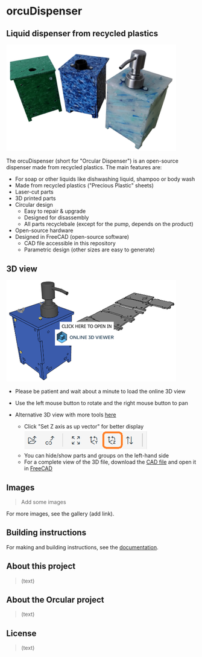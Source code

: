# orcuDispenser

## Liquid dispenser from recycled plastics

<img width="450" src="Documentation/images/readme/dispenser_collection_3-min.png">

The orcuDispenser (short for "Orcular Dispenser") is an open-source dispenser made from recycled plastics. The main features are:
- For soap or other liquids like dishwashing liquid, shampoo or body wash
- Made from recycled plastics ("Precious Plastic" sheets)
- Laser-cut parts
- 3D printed parts
- Circular design
  - Easy to repair & upgrade
  - Designed for disassembly
  - All parts recyclebale (except for the pump, depends on the product)
- Open-source hardware
- Designed in FreeCAD (open-source software)
  - CAD file accessible in this repository
  - Parametric design (other sizes are easy to generate)

## 3D view

[<img width="450" src="Documentation/images/readme/online_3D_viewer_preview.png">](https://3dviewer.net/embed.html#model=https://raw.githubusercontent.com/orcular-org/orcuDispenser/main/CAD/Online3Dviewer/orcuDispenser_Online3Dviewer_STEP.step$camera=-191.86844,-245.07455,234.76594,244.75676,161.15922,-120.84555,0.00000,-0.00000,1.00000,45.00000$cameramode=perspective$envsettings=fishermans_bastion,off$backgroundcolor=255,255,255,255$defaultcolor=200,200,200$edgesettings=on,0,0,0,84)

- Please be patient and wait about a minute to load the online 3D view
- Use the left mouse button to rotate and the right mouse button to pan

- Alternative 3D view with more tools [here](https://3dviewer.net/#model=https://raw.githubusercontent.com/orcular-org/orcuDispenser/main/CAD/Online3Dviewer/orcuDispenser_Online3Dviewer_STEP.step)
  - Click "Set Z axis as up vector" for better display ![a](Documentation/images/readme/Set_Z_axis_as_up_vector.png) 
  - You can hide/show parts and groups on the left-hand side
  - For a complete view of the 3D file, download the [CAD file](CAD) and open it in [FreeCAD](https://www.freecad.org/)

## Images

> Add some images

For more images, see the gallery (add link).
 
## Building instructions
 
For making and building instructions, see the [documentation](Documentation/Introduction.md).

## About this project
> (text)

## About the Orcular project
> (text)

## License
> (text)


